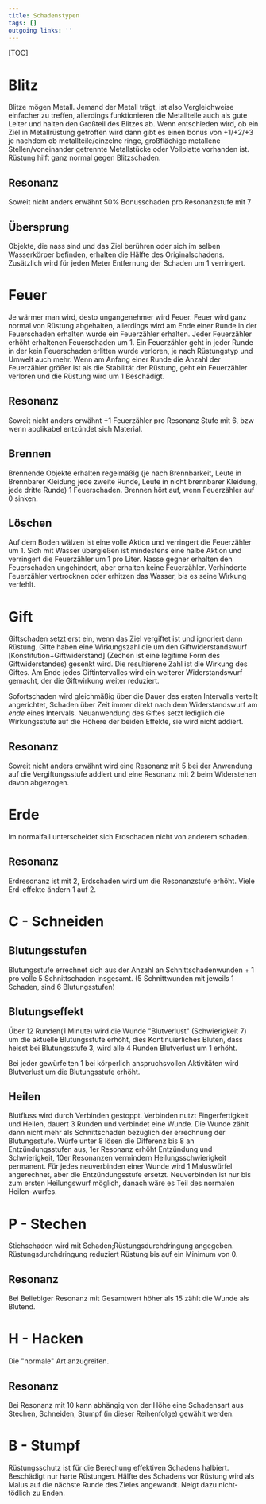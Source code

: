 ```yaml
---
title: Schadenstypen  
tags: []
outgoing links: ''  
---
```

[TOC]

# Blitz
Blitze mögen Metall. Jemand der Metall trägt, ist also Vergleichweise einfacher zu treffen, allerdings funktionieren die Metallteile auch als gute Leiter und halten den Großteil des Blitzes ab. Wenn entschieden wird, ob ein Ziel in Metallrüstung getroffen wird dann gibt es einen bonus von +1/+2/+3 je nachdem ob metallteile/einzelne ringe, großflächige metallene Stellen/voneinander getrennte Metallstücke oder Vollplatte vorhanden ist. Rüstung hilft ganz normal gegen Blitzschaden.

## Resonanz
Soweit nicht anders erwähnt 50% Bonusschaden pro Resonanzstufe mit 7

## Übersprung
Objekte, die nass sind und das Ziel berühren oder sich im selben Wasserkörper befinden, erhalten die Hälfte des Originalschadens. Zusätzlich wird für jeden Meter Entfernung der Schaden um 1 verringert.

# Feuer
Je wärmer man wird, desto ungangenehmer wird Feuer.
Feuer wird ganz normal von Rüstung abgehalten, allerdings wird am Ende einer Runde in der Feuerschaden erhalten wurde ein Feuerzähler erhalten.
Jeder Feuerzähler erhöht erhaltenen Feuerschaden um 1.
Ein Feuerzähler geht in jeder Runde in der kein Feuerschaden erlitten wurde verloren, je nach Rüstungstyp und Umwelt auch mehr. 
Wenn am Anfang einer Runde die Anzahl der Feuerzähler größer ist als die Stabilität der Rüstung, geht ein Feuerzähler verloren und die Rüstung wird um 1 Beschädigt.

## Resonanz
Soweit nicht anders erwähnt +1 Feuerzähler pro Resonanz Stufe mit 6, bzw wenn applikabel entzündet sich Material.

## Brennen
Brennende Objekte erhalten regelmäßig (je nach Brennbarkeit, Leute in Brennbarer Kleidung jede zweite Runde, Leute in nicht brennbarer Kleidung, jede dritte Runde) 1 Feuerschaden. Brennen hört auf, wenn Feuerzähler auf 0 sinken.

## Löschen
Auf dem Boden wälzen ist eine volle Aktion und verringert die Feuerzähler um 1.
Sich mit Wasser übergießen ist mindestens eine halbe Aktion und verringert die Feuerzähler um 1 pro Liter.
Nasse gegner erhalten den Feuerschaden ungehindert, aber erhalten keine Feuerzähler. Verhinderte Feuerzähler vertrocknen oder erhitzen das Wasser, bis es seine Wirkung verfehlt. 

# Gift
Giftschaden setzt erst ein, wenn das Ziel vergiftet ist und ignoriert dann Rüstung. Gifte haben eine Wirkungszahl die um den Giftwiderstandswurf [Konstitution+Giftwiderstand] (Zechen ist eine legitime Form des Giftwiderstandes) gesenkt wird. Die resultierene Zahl ist die Wirkung des Giftes. Am Ende jedes Giftintervalles wird ein weiterer Widerstandswurf gemacht, der die Giftwirkung weiter reduziert.

Sofortschaden wird gleichmäßig über die Dauer des ersten Intervalls verteilt angerichtet, Schaden über Zeit immer direkt nach dem Widerstandswurf am *ende* eines Intervals. 
Neuanwendung des Giftes setzt lediglich die Wirkungsstufe auf die Höhere der beiden Effekte, sie wird nicht addiert. 
## Resonanz
Soweit nicht anders erwähnt wird eine Resonanz mit 5 bei der Anwendung auf die Vergiftungsstufe addiert und eine Resonanz mit 2 beim Widerstehen davon abgezogen.

# Erde
Im normalfall unterscheidet sich Erdschaden nicht von anderem schaden.

## Resonanz
Erdresonanz ist mit 2, Erdschaden wird um die Resonanzstufe erhöht.
Viele Erd-effekte ändern 1 auf 2.


# C - Schneiden
## Blutungsstufen
Blutungsstufe errechnet sich aus der Anzahl an Schnittschadenwunden + 1 pro volle 5 Schnittschaden insgesamt.
(5 Schnittwunden mit jeweils 1 Schaden, sind 6 Blutungsstufen)
## Blutungseffekt
Über 12 Runden(1 Minute) wird die Wunde "Blutverlust" (Schwierigkeit 7) um die aktuelle Blutungsstufe erhöht, dies Kontinuierliches Bluten, dass heisst bei Blutungsstufe 3, wird alle 4 Runden Blutverlust um 1 erhöht.

Bei jeder gewürfelten 1 bei körperlich anspruchsvollen Aktivitäten wird Blutverlust um die Blutungsstufe erhöht.
## Heilen
Blutfluss wird durch Verbinden gestoppt. Verbinden nutzt Fingerfertigkeit und Heilen, dauert 3 Runden und verbindet eine Wunde. Die Wunde zählt dann nicht mehr als Schnittschaden bezüglich der errechnung der Blutungsstufe. Würfe unter 8 lösen die Differenz bis 8 an Entzündungsstufen aus, 1er Resonanz erhöht Entzündung und Schwierigkeit, 10er Resonanzen vermindern Heilungsschwierigkeit permanent.
Für jedes neuverbinden einer Wunde wird 1 Maluswürfel angerechnet, aber die Entzündungsstufe ersetzt. Neuverbinden ist nur bis zum ersten Heilungswurf möglich, danach wäre es Teil des normalen Heilen-wurfes.

# P - Stechen
Stichschaden wird mit Schaden;Rüstungsdurchdringung angegeben. Rüstungsdurchdringung reduziert Rüstung bis auf ein Minimum von 0. 

## Resonanz 
Bei Beliebiger Resonanz mit Gesamtwert höher als 15 zählt die Wunde als Blutend.
 
# H - Hacken
Die "normale" Art anzugreifen. 
## Resonanz
Bei Resonanz mit 10 kann abhängig von der Höhe eine Schadensart aus Stechen, Schneiden, Stumpf (in dieser Reihenfolge) gewählt werden.

# B - Stumpf
Rüstungsschutz ist für die Berechung effektiven Schadens halbiert.  
Beschädigt nur harte Rüstungen. 
Hälfte des Schadens vor Rüstung wird als Malus auf die nächste Runde des Zieles angewandt.
Neigt dazu nicht-tödlich zu Enden.
